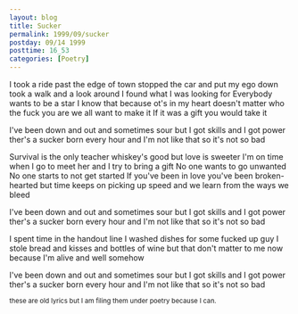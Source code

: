 ```yaml
---
layout: blog
title: Sucker
permalink: 1999/09/sucker
postday: 09/14 1999
posttime: 16_53
categories: [Poetry]
---
```


I took a ride past the edge of town
stopped the car and put my ego down
took a walk and a look around
I found what I was looking for
Everybody wants to be a star
I know that because ot's in my heart
doesn't matter who the fuck you are
we all want to make it
If it was a gift you would take it

I've been down and out and sometimes sour
but I got skills and I got power
ther's a sucker born every hour 
and I'm not like that
so it's not so bad

Survival is the only teacher
whiskey's good but love is sweeter
I'm on time when I go to meet her
and I try to bring a gift
No one wants to go unwanted
No one starts to not get started
If you've been in love you've been broken-hearted
but time keeps on picking up speed
and we learn from the ways we bleed

I've been down and out and sometimes sour
but I got skills and I got power
ther's a sucker born every hour 
and I'm not like that
so it's not so bad

I spent time in the handout line
I washed dishes for some fucked up guy
I stole bread and kisses and bottles of wine
but that don't matter to me now
because I'm alive and well somehow

I've been down and out and sometimes sour
but I got skills and I got power
ther's a sucker born every hour 
and I'm not like that
so it's not so bad



<small>these are old lyrics but I am filing them under poetry because I can.</small>
